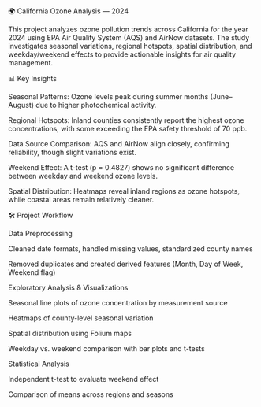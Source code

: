 🌍 California Ozone Analysis — 2024

This project analyzes ozone pollution trends across California for the year 2024 using EPA Air Quality System (AQS) and AirNow datasets.
The study investigates seasonal variations, regional hotspots, spatial distribution, and weekday/weekend effects to provide actionable insights for air quality management.

📊 Key Insights

Seasonal Patterns: Ozone levels peak during summer months (June–August) due to higher photochemical activity.

Regional Hotspots: Inland counties consistently report the highest ozone concentrations, with some exceeding the EPA safety threshold of 70 ppb.

Data Source Comparison: AQS and AirNow align closely, confirming reliability, though slight variations exist.

Weekend Effect: A t-test (p = 0.4827) shows no significant difference between weekday and weekend ozone levels.

Spatial Distribution: Heatmaps reveal inland regions as ozone hotspots, while coastal areas remain relatively cleaner.

🛠️ Project Workflow

Data Preprocessing

Cleaned date formats, handled missing values, standardized county names

Removed duplicates and created derived features (Month, Day of Week, Weekend flag)

Exploratory Analysis & Visualizations

Seasonal line plots of ozone concentration by measurement source

Heatmaps of county-level seasonal variation

Spatial distribution using Folium maps

Weekday vs. weekend comparison with bar plots and t-tests

Statistical Analysis

Independent t-test to evaluate weekend effect

Comparison of means across regions and seasons
